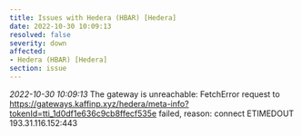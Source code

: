 ```yaml
---
title: Issues with Hedera (HBAR) [Hedera]
date: 2022-10-30 10:09:13
resolved: false
severity: down
affected:
- Hedera (HBAR) [Hedera]
section: issue
---
```


*2022-10-30 10:09:13* The gateway is unreachable: FetchError request to https://gateways.kaffinp.xyz/hedera/meta-info?tokenId=tti_1d0df1e636c9cb8ffecf535e failed, reason: connect ETIMEDOUT 193.31.116.152:443